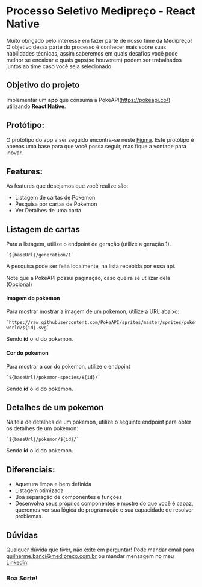 # Processo Seletivo Medipreço - React Native

Muito obrigado pelo interesse em fazer parte de nosso time da Medipreço!
O objetivo dessa parte do processo é conhecer mais sobre suas habilidades técnicas, assim saberemos em quais desafios você pode melhor se encaixar e quais gaps(se houverem) podem ser trabalhados juntos ao time caso você seja selecionado.

## Objetivo do projeto

Implementar um **app** que consuma a PokéAPI(https://pokeapi.co/) utilizando **React Native**.

## Protótipo:

O protótipo do app a ser seguido encontra-se neste [Figma](https://www.figma.com/file/Sj1JuLgfekcY3I2WeimUyl/Desafio-t%C3%A9cnico-front-end-mobile?node-id=0%3A1&t=QI2NzJo7oM4dMyeK-1). Este protótipo é apenas uma base para que você possa seguir, mas fique a vontade para inovar.

## Features:
As features que desejamos que você realize são:

- Listagem de cartas de Pokemon
- Pesquisa por cartas de Pokemon
- Ver Detalhes de uma carta

## Listagem de cartas
Para a listagem, utilize o endpoint de geração (utilize a geração 1).

```
`${baseUrl}/generation/1`
```

A pesquisa pode ser feita localmente, na lista recebida por essa api.

Note que a PokéAPI possui paginação, caso queira se utilizar dela (Opcional)

#### Imagem do pokemon
Para mostrar mostrar a imagem de um pokemon, utilize a URL abaixo:

```
`https://raw.githubusercontent.com/PokeAPI/sprites/master/sprites/pokemon/other/dream-world/${id}.svg`
```

Sendo **id** o id do pokemon.

#### Cor do pokemon
Para mostrar a cor do pokemon, utilize o endpoint

```
`${baseUrl}/pokemon-species/${id}/`
```
Sendo **id** o id do pokemon.
## Detalhes de um pokemon

Na tela de detalhes de um pokemon, utilize o seguinte endpoint para obter os detalhes de um pokemon:

```
`${baseUrl}/pokemon/${id}/`
```
Sendo **id** o id do pokemon.

## Diferenciais:
- Aquetura limpa e bem definida
- Listagem otimizada
- Boa separação de componentes e funções
- Desenvolva seus próprios componentes e mostre do que você é capaz, queremos ver sua lógica de programação e sua capacidade de resolver problemas.

## Dúvidas

Qualquer dúvida que tiver, não exite em perguntar! Pode mandar email para guilherme.banci@medipreco.com.br ou mandar mensagem no meu [Linkedin](https://www.linkedin.com/in/gbanci/).

### Boa Sorte!